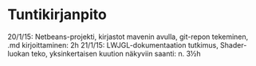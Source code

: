 # Tuntikirjanpito

20/1/15: Netbeans-projekti, kirjastot mavenin avulla, git-repon tekeminen, .md kirjoittaminen: 2h
21/1/15: LWJGL-dokumentaation tutkimus, Shader-luokan teko, yksinkertaisen kuution näkyviin saanti: n. 3½h 
